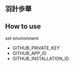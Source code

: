 
## 羽計歩華

## How to use
set environment 
- GITHUB_PRIVATE_KEY
- GITHUB_APP_ID
- GITHUB_INSTALLATION_ID
